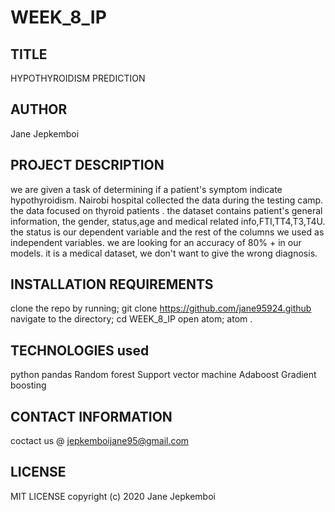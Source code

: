 # WEEK_8_IP


## TITLE
 HYPOTHYROIDISM PREDICTION
## AUTHOR
  Jane Jepkemboi
## PROJECT DESCRIPTION
we are given a task of determining if a patient's symptom indicate hypothyroidism. Nairobi hospital collected the data during the testing camp. the data focused on thyroid patients . the dataset contains patient's general information, the gender, status,age and medical related info,FTI,TT4,T3,T4U. the status is our dependent variable and the rest of the columns we used as independent variables. we are looking for an accuracy of 80% + in our models. it is a medical dataset, we don't want to give the wrong diagnosis.

## INSTALLATION REQUIREMENTS

clone the repo by running;
git clone https://github.com/jane95924.github
navigate to the directory;
   cd WEEK_8_IP
open atom;
atom .
## TECHNOLOGIES used
   python pandas
   Random forest
   Support vector machine
   Adaboost
   Gradient boosting
## CONTACT INFORMATION 
coctact us @  jepkemboijane95@gmail.com
## LICENSE
MIT LICENSE
copyright (c) 2020 Jane Jepkemboi
